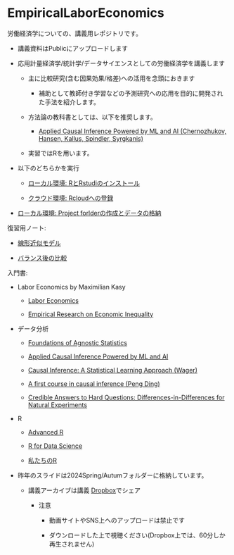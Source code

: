 # EmpiricalLaborEconomics

労働経済学についての、講義用レポジトリです。

- 講義資料はPublicにアップロードします

- 応用計量経済学/統計学/データサイエンスとしての労働経済学を講義します

    - 主に比較研究(含む因果効果/格差)への活用を念頭におきます
    
        - 補助として教師付き学習などの予測研究への応用を目的に開発された手法を紹介します。

    - 方法論の教科書としては、以下を推奨します。
    
        - [Applied Causal Inference Powered by ML and AI (Chernozhukov, Hansen, Kallus, Spindler, Syrgkanis)](https://causalml-book.org/)
    
    - 実習ではRを用います。

- 以下のどちらかを実行

    - [ローカル環境: RとRstudiのインストール](https://youtu.be/fDlXx8e5W78)
    
    - [クラウド環境: Rcloudへの登録](https://youtu.be/yF6NxxvpzjE)

- [ローカル環境: Project forlderの作成とデータの格納](https://youtu.be/f2EU44WFyQM)

復習用ノート:

- [線形近似モデル](https://github.com/tetokawata/NoteBLP)

- [バランス後の比較](https://github.com/tetokawata/NoteBalance)

入門書:

- Labor Economics by Maximilian Kasy

    - [Labor Economics](https://maxkasy.github.io/home/Labor_Oxford_2021/)
    
    - [Empirical Research on Economic Inequality](http://inequalityresearch.net/)

- データ分析

    - [Foundations of Agnostic Statistics](https://www.cambridge.org/core/books/foundations-of-agnostic-statistics/684756357E7E9B3DFF0A8157FB2DCECA)

    - [Applied Causal Inference Powered by ML and AI](https://causalml-book.org/)
    
    - [Causal Inference: A Statistical Learning Approach (Wager)](https://web.stanford.edu/~swager/causal_inf_book.pdf)
        
    - [A first course in causal inference (Peng Ding)](https://arxiv.org/abs/2305.18793)
    
    - [Credible Answers to Hard Questions: Differences-in-Differences for Natural Experiments](https://papers.ssrn.com/sol3/papers.cfm?abstract_id=4487202)

- R

    - [Advanced R](https://adv-r.hadley.nz/)
    
    - [R for Data Science](https://r4ds.had.co.nz/)
    
    - [私たちのR](https://www.jaysong.net/RBook/)

- 昨年のスライドは2024Spring/Autumフォルダーに格納しています。

    - 講義アーカイブは講義 [Dropbox](https://www.dropbox.com/scl/fo/8tmwgfogfl3hf93gjluus/AOdH_eHMe9YTKXEzzdRvZMI?rlkey=e1hs2pkyrxui79keqi3tn4370&dl=0)でシェア

        - 注意
    
            - 動画サイトやSNS上へのアップロードは禁止です
        
            - ダウンロードした上で視聴ください(Dropbox上では、60分しか再生されません)